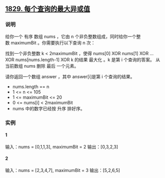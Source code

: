## [1829. 每个查询的最大异或值](https://leetcode-cn.com/problems/maximum-xor-for-each-query/)

### 说明
给你一个 有序 数组 nums ，它由 n 个非负整数组成，同时给你一个整数 maximumBit 。你需要执行以下查询 n 次：

找到一个非负整数 k < 2maximumBit ，使得 nums[0] XOR nums[1] XOR ... XOR nums[nums.length-1] XOR k 的结果 最大化 。k 是第 i 个查询的答案。
从当前数组 nums 删除 最后 一个元素。

请你返回一个数组 answer ，其中 answer[i]是第 i 个查询的结果。

* nums.length == n
* 1 <= n <= 105
* 1 <= maximumBit <= 20
* 0 <= nums[i] < 2maximumBit
* nums​​​ 中的数字已经按 升序 排好序。

### 实例
#### 1
输入：nums = [0,1,1,3], maximumBit = 2
输出：[0,3,2,3]

#### 2
输入：nums = [2,3,4,7], maximumBit = 3
输出：[5,2,6,5]